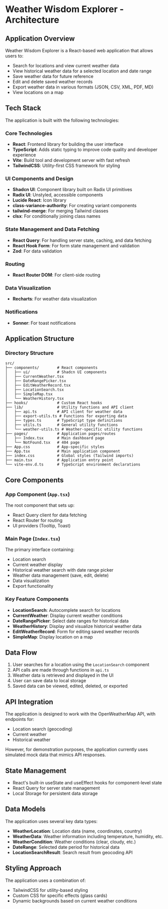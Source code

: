 # Weather Wisdom Explorer - Architecture

## Application Overview

Weather Wisdom Explorer is a React-based web application that allows users to:

- Search for locations and view current weather data
- View historical weather data for a selected location and date range
- Save weather data for future reference
- Edit and delete saved weather records
- Export weather data in various formats (JSON, CSV, XML, PDF, MD)
- View locations on a map

## Tech Stack

The application is built with the following technologies:

### Core Technologies
- **React**: Frontend library for building the user interface
- **TypeScript**: Adds static typing to improve code quality and developer experience
- **Vite**: Build tool and development server with fast refresh
- **TailwindCSS**: Utility-first CSS framework for styling

### UI Components and Design
- **Shadcn UI**: Component library built on Radix UI primitives
- **Radix UI**: Unstyled, accessible components
- **Lucide React**: Icon library
- **class-variance-authority**: For creating variant components
- **tailwind-merge**: For merging Tailwind classes
- **clsx**: For conditionally joining class names

### State Management and Data Fetching
- **React Query**: For handling server state, caching, and data fetching
- **React Hook Form**: For form state management and validation
- **Zod**: For data validation

### Routing
- **React Router DOM**: For client-side routing

### Data Visualization
- **Recharts**: For weather data visualization

### Notifications
- **Sonner**: For toast notifications

## Application Structure

### Directory Structure

```
src/
├── components/        # React components
│   ├── ui/            # Shadcn UI components
│   ├── CurrentWeather.tsx
│   ├── DateRangePicker.tsx
│   ├── EditWeatherRecord.tsx
│   ├── LocationSearch.tsx
│   ├── SimpleMap.tsx
│   └── WeatherHistory.tsx
├── hooks/             # Custom React hooks
├── lib/               # Utility functions and API client
│   ├── api.ts         # API client for weather data
│   ├── export-utils.ts # Functions for exporting data
│   ├── types.ts       # TypeScript type definitions
│   ├── utils.ts       # General utility functions
│   └── weather-utils.ts # Weather-specific utility functions
├── pages/             # Application pages/routes
│   ├── Index.tsx      # Main dashboard page
│   └── NotFound.tsx   # 404 page
├── App.css            # App-specific styles
├── App.tsx            # Main application component
├── index.css          # Global styles (Tailwind imports)
├── main.tsx           # Application entry point
└── vite-env.d.ts      # TypeScript environment declarations
```

## Core Components

### App Component (`App.tsx`)
The root component that sets up:
- React Query client for data fetching
- React Router for routing
- UI providers (Tooltip, Toast)

### Main Page (`Index.tsx`)
The primary interface containing:
- Location search
- Current weather display
- Historical weather search with date range picker
- Weather data management (save, edit, delete)
- Data visualization
- Export functionality

### Key Feature Components

- **LocationSearch**: Autocomplete search for locations
- **CurrentWeather**: Display current weather conditions
- **DateRangePicker**: Select date ranges for historical data
- **WeatherHistory**: Display and visualize historical weather data
- **EditWeatherRecord**: Form for editing saved weather records
- **SimpleMap**: Display location on a map

## Data Flow

1. User searches for a location using the `LocationSearch` component
2. API calls are made through functions in `api.ts`
3. Weather data is retrieved and displayed in the UI
4. User can save data to local storage
5. Saved data can be viewed, edited, deleted, or exported

## API Integration

The application is designed to work with the OpenWeatherMap API, with endpoints for:
- Location search (geocoding)
- Current weather
- Historical weather

However, for demonstration purposes, the application currently uses simulated mock data that mimics API responses.

## State Management

- React's built-in useState and useEffect hooks for component-level state
- React Query for server state management
- Local Storage for persistent data storage

## Data Models

The application uses several key data types:

- **WeatherLocation**: Location data (name, coordinates, country)
- **WeatherData**: Weather information including temperature, humidity, etc.
- **WeatherCondition**: Weather conditions (clear, cloudy, etc.)
- **DateRange**: Selected date period for historical data
- **LocationSearchResult**: Search result from geocoding API

## Styling Approach

The application uses a combination of:
- TailwindCSS for utility-based styling
- Custom CSS for specific effects (glass cards)
- Dynamic backgrounds based on current weather conditions 